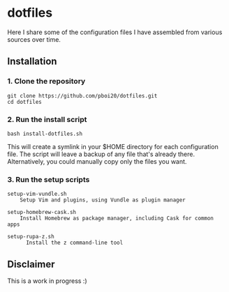 dotfiles
========

Here I share some of the configuration files I have assembled from various sources over time.

Installation
------------

### 1. Clone the repository

  ```
  git clone https://github.com/pboi20/dotfiles.git
  cd dotfiles
  ```

### 2. Run the install script

  ```
  bash install-dotfiles.sh
  ```

This will create a symlink in your $HOME directory for each configuration file. The script will leave a backup of any file that's already there. Alternatively, you could manually copy only the files you want.

### 3. Run the setup scripts

  ```
  setup-vim-vundle.sh
      Setup Vim and plugins, using Vundle as plugin manager

  setup-homebrew-cask.sh
      Install Homebrew as package manager, including Cask for common apps

  setup-rupa-z.sh
        Install the z command-line tool
  ```

Disclaimer
----------

This is a work in progress :)
